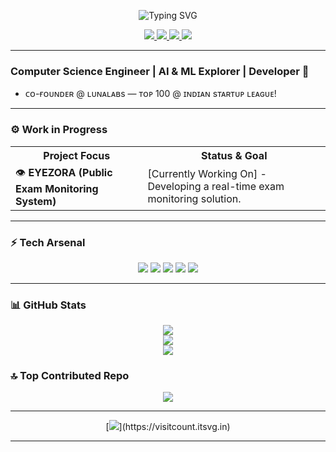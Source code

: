 <p align="center">
  <img src="https://readme-typing-svg.demolab.com?font=JetBrains+Mono&size=32&color=FF5733&center=true&width=650&lines=Hey!+I'm+Muzammil+Latheef+Seedi;Startup+Founder&speed=2&pause=80&repeat=true" alt="Typing SVG"/>
</p>

<p align="center">
  <a href="https://discord.gg/mr_muzml">
    <img src="https://img.shields.io/badge/Discord-%237289DA?style=for-the-badge&logo=discord&logoColor=white"/>
  </a>
  <a href="https://instagram.com/mr__muzml">
    <img src="https://img.shields.io/badge/Instagram-%23E4405F?style=for-the-badge&logo=Instagram&logoColor=white"/>
  </a>
  <a href="https://www.linkedin.com/in/muzml-latheef6666/">
    <img src="https://img.shields.io/badge/LinkedIn-%230077B5?style=for-the-badge&logo=linkedin&logoColor=white"/>
  </a>
  <a href="mailto:muzamilbng@gmail.com">
    <img src="https://img.shields.io/badge/Email-D14836?style=for-the-badge&logo=gmail&logoColor=white"/>
  </a>
</p>


---
### Computer Science Engineer | AI & ML Explorer | Developer 🦾
- ᴄᴏ-ғᴏᴜɴᴅᴇʀ @ ʟᴜɴᴀʟᴀʙs — ᴛᴏᴘ 100 @ ɪɴᴅɪᴀɴ sᴛᴀʀᴛᴜᴘ ʟᴇᴀɢᴜᴇ!
  
---

### ⚙️ Work in Progress
<p align="center">
<table>
  <tr>
    <th>Project Focus</th>
    <th>Status & Goal</th>
  </tr>
  <tr>
    <td>👁️ <b>EYEZORA (Public Exam Monitoring System)</b></td>
    <td>[Currently Working On] - Developing a real-time exam monitoring solution.</td>
  </tr>
</table>
</p>

---

### ⚡ Tech Arsenal
<p align="center">
  <img src="https://img.shields.io/badge/C-%2300599C.svg?style=for-the-badge&logo=c&logoColor=white" />
  <img src="https://img.shields.io/badge/Python-3670A0?style=for-the-badge&logo=python&logoColor=ffdd54" />
  <img src="https://img.shields.io/badge/MySQL-4479A1.svg?style=for-the-badge&logo=mysql&logoColor=white" />
  <img src="https://img.shields.io/badge/PyTorch-%23EE4C2C.svg?style=for-the-badge&logo=PyTorch&logoColor=white" />
  <img src="https://img.shields.io/badge/TensorFlow-%23FF6F00.svg?style=for-the-badge&logo=TensorFlow&logoColor=white" />
</p>

---

### 📊 GitHub Stats
<p align="center">
  <img src="https://github-readme-stats.vercel.app/api?username=muzml&theme=radical&hide_border=false&include_all_commits=false&count_private=false" /><br/>
  <img src="https://nirzak-streak-stats.vercel.app/?user=muzml&theme=radical&hide_border=false" /><br/>
  <img src="https://github-readme-stats.vercel.app/api/top-langs/?username=muzml&theme=radical&hide_border=false&include_all_commits=false&count_private=false&layout=compact" />
</p>

### 🔝 Top Contributed Repo
<p align="center">
  <img src="https://github-contributor-stats.vercel.app/api?username=muzml&limit=5&theme=radical&combine_all_yearly_contributions=true" />
</p>

---

<p align="center">
  [<img src="https://visitcount.itsvg.in/api?id=muzml&icon=0&color=0" />](https://visitcount.itsvg.in)
</p>

---

<!-- Proudly created with GPRM ( https://gprm.itsvg.in ) -->
